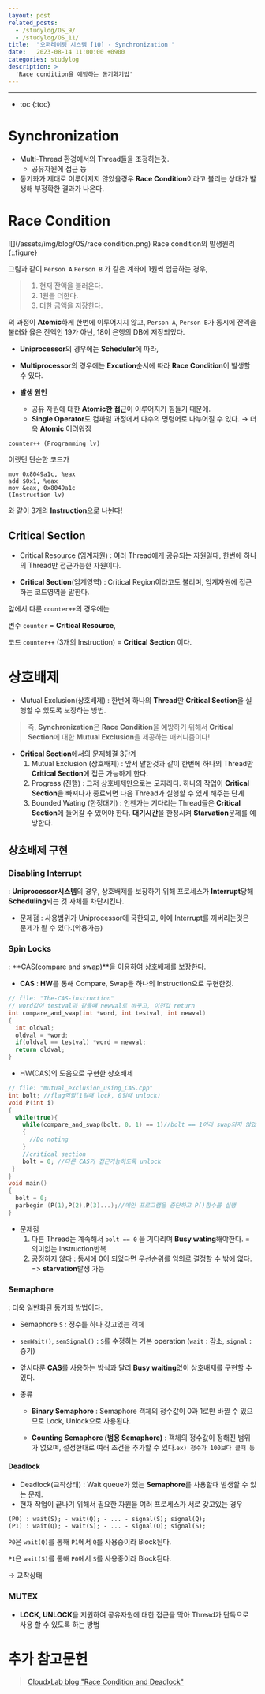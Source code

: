 ```yaml
---
layout: post
related_posts:
  - /studylog/OS_9/
  - /studylog/OS_11/
title:  "오퍼레이팅 시스템 [10] - Synchronization "
date:   2023-08-14 11:00:00 +0900
categories: studylog
description: >
  'Race condition을 예방하는 동기화기법'
---
```

* * *
* toc
{:toc}

# Synchronization

* Multi-Thread 환경에서의 Thread들을 조정하는것.
  * 공유자원에 접근 등
* 동기화가 제대로 이루어지지 않았을경우 **Race Condition**이라고 불리는 상태가 발생해 부정확한 결과가 나온다.

# Race Condition

![](/assets/img/blog/OS/race condition.png)
Race condition의 발생원리
{:.figure}

그림과 같이 `Person A` `Person B` 가 같은 계좌에 1원씩 입금하는 경우, 
>1. 현재 잔액을 불러온다.
>2. 1원을 더한다.
>3. 더한 금액을 저장한다.

의 과정이 **Atomic**하게 한번에 이루어지지 않고, `Person A`, `Person B`가 동시에 잔액을 불러와 옳은 잔액인 19가 아닌, 18이 은행의 DB에 저장되었다.

* **Uniprocessor**의 경우에는 **Scheduler**에 따라,
* **Multiprocessor**의 경우에는 **Excution**순서에 따라 **Race Condition**이 발생할 수 있다.

* **발생 원인** 
  * 공유 자원에 대한 **Atomic한 접근**이 이루어지기 힘들기 때문에.
  * **Single Operator**도 컴파일 과정에서 다수의 명령어로 나누어질 수 있다. → 더욱 **Atomic** 어려워짐

```
counter++ (Programming lv)
```
이랬던 단순한 코드가
```
mov 0x8049a1c, %eax  
add $0x1, %eax
mov &eax, 0x8049a1c
(Instruction lv)
```
와 같이 3개의 **Instruction**으로 나뉜다!

## Critical Section

* Critical Resource (임계자원)
: 여러 Thread에게 공유되는 자원일때, 한번에 하나의 Thread만 접근가능한 자원이다.

* **Critical Section**(임계영역)
: Critical Region이라고도 불리며, 임계자원에 접근하는 코드영역을 말한다.

앞에서 다룬 `counter++`의 경우에는

변수 `counter` = **Critical Resource**,

코드 `counter++` (3개의 Instruction) = **Critical Section** 이다.

# 상호배제

* Mutual Exclusion(상호배제) 
: 한번에 하나의 **Thread**만 **Critical Section**을 실행할 수 있도록 보장하는 방법.

> 즉, **Synchronization**은 **Race Condition**을 예방하기 위해서 **Critical Section**에 대한 **Mutual Exclusion**을 제공하는 매커니즘이다!

* **Critical Section**에서의 문제해결 3단계
  1. Mutual Exclusion (상호배제)
  : 앞서 말한것과 같이 한번에 하나의 Thread만 **Critical Section**에 접근 가능하게 한다.
  2. Progress (진행)
  : 그저 상호배제만으로는 모자라다. 하나의 작업이 **Critical Section**을 빠져나가 종료되면 다음 Thread가 실행할 수 있게 해주는 단계
  3. Bounded Wating (한정대기)
  : 언젠가는 기다리는 Thread들은 **Critical Section**에 들어갈 수 있어야 한다. **대기시간**을 한정시켜 **Starvation**문제를 예방한다.

## 상호배제 구현

### **Disabling Interrupt**
: **Uniprocessor시스템**의 경우, 상호배제를 보장하기 위해 프로세스가 **Interrupt**당해 **Scheduling**되는 것 자체를 차단시킨다.
  * 문제점 : 사용범위가 Uniprocessor에 국한되고, 아예 Interrupt를 꺼버리는것은 문제가 될 수 있다.(악용가능)

### **Spin Locks**
: **CAS(compare and swap)**을 이용하여 상호배제를 보장한다.
  * **CAS** : **HW**를 통해 Compare, Swap을 하나의 Instruction으로 구현한것.  
  ~~~cpp
  // file: "The-CAS-instruction"
  // word값이 testval과 같을떄 newval로 바꾸고, 이전값 return
  int compare_and_swap(int *word, int testval, int newval)
  {
    int oldval;
    oldval = *word;
    if(oldval == testval) *word = newval;
    return oldval;
  }
  ~~~

  * HW(CAS)의 도움으로 구현한 상호배제
  ~~~cpp
  // file: "mutual_exclusion_using_CAS.cpp"
  int bolt; //flag역할(1일때 lock, 0일때 unlock)
  void P(int i)
  {
    while(true){
      while(compare_and_swap(bolt, 0, 1) == 1)//bolt == 1이라 swap되지 않았을때 대기하는 반복문
      {
        //Do noting
      }
      //critical section
      bolt = 0; //다른 CAS가 접근가능하도록 unlock
   }
  }
  void main()
  {
    bolt = 0;
    parbegin (P(1),P(2),P(3)...);//메인 프로그램을 중단하고 P()함수를 실행
  }
  ~~~

  * 문제점 
    1. 다른 Thread는 계속해서 `bolt == 0` 을 기다리며 **Busy wating**해야한다. = 의미없는 Instruction반복
    2. 공정하지 않다 : 동시에 0이 되었다면 우선순위를 임의로 결정할 수 밖에 없다. => **starvation**발생 가능

### **Semaphore**
: 더욱 일반화된 동기화 방법이다.
  * Semaphore `S` : 정수를 하나 갖고있는 객체
  * `semWait()`, `semSignal()` : `S`를 수정하는 기본 operation (`wait` : 감소, `signal` : 증가)

  * 앞서다룬 **CAS**를 사용하는 방식과 달리 **Busy waiting**없이 상호배제를 구현할 수 있다.

  * 종류
    * **Binary Semaphore**
    : Semaphore 객체의 정수값이 0과 1로만 바뀔 수 있으므로 Lock, Unlock으로 사용된다.

    * **Counting Semaphore (범용 Semaphore)**
    : 객체의 정수값이 정해진 범위가 없으며, 설정한대로 여러 조건을 추가할 수 있다.`ex) 정수가 100보다 클때 등`
  #### Deadlock
  * Deadlock(교착상태) : Wait queue가 있는 **Semaphore**를 사용할때 발생할 수 있는 문제.
  * 현재 작업이 끝나기 위해서 필요한 자원을 여러 프로세스가 서로 갖고있는 경우
  ```
  (P0) : wait(S); - wait(Q); - ... - signal(S); signal(Q);
  (P1) : wait(Q); - wait(S); - ... - signal(Q); signal(S);
  ```
  
  `P0`은 `wait(Q)`를 통해 `P1`에서 `Q`를 사용중이라 Block된다.

  `P1`은 `wait(S)`를 통해 `P0`에서 `S`를 사용중이라 Block된다.

  → 교착상태

### **MUTEX**
  * **LOCK, UNLOCK**을 지원하여 공유자원에 대한 접근을 막아 Thread가 단독으로 사용 할 수 있도록 하는 방법

# 추가 참고문헌
> [CloudxLab blog "Race Condition and Deadlock"](https://cloudxlab.com/blog/race-condition-and-deadlock/)